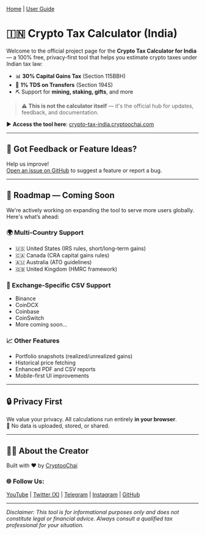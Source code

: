 [Home](index.md) | [User Guide](user-guide.html)


# 🇮🇳 Crypto Tax Calculator (India)

Welcome to the official project page for the **Crypto Tax Calculator for India** — a 100% free, privacy-first tool that helps you estimate crypto taxes under Indian tax law:

- 📊 **30% Capital Gains Tax** (Section 115BBH)
- 🧾 **1% TDS on Transfers** (Section 194S)
- ⛏️ Support for **mining, staking, gifts**, and more

> ⚠️ **This is not the calculator itself** — it's the official hub for updates, feedback, and documentation.

▶️ **Access the tool here**: [crypto-tax-india.cryptoochai.com](https://crypto-tax-india.cryptoochai.com/)

---

## 📢 Got Feedback or Feature Ideas?

Help us improve!  
[Open an issue on GitHub](https://github.com/CryptooChai/crypto-tax-calc-help/issues) to suggest a feature or report a bug.

---

## 🚧 Roadmap — Coming Soon

We're actively working on expanding the tool to serve more users globally. Here's what’s ahead:

### 🌍 Multi-Country Support
- 🇺🇸 United States (IRS rules, short/long-term gains)
- 🇨🇦 Canada (CRA capital gains rules)
- 🇦🇺 Australia (ATO guidelines)
- 🇬🇧 United Kingdom (HMRC framework)

### 🔄 Exchange-Specific CSV Support
- Binance
- CoinDCX
- Coinbase
- CoinSwitch
- More coming soon...

### 📈 Other Features
- Portfolio snapshots (realized/unrealized gains)
- Historical price fetching
- Enhanced PDF and CSV reports
- Mobile-first UI improvements

---

## 🔒 Privacy First

We value your privacy. All calculations run entirely **in your browser**.  
🚫 No data is uploaded, stored, or shared.

---

## 👨‍💻 About the Creator

Built with ❤️ by [CryptooChai](https://www.youtube.com/@CryptooChai?sub_confirmation=1)  

### 🌐 Follow Us:
[YouTube](https://www.youtube.com/@CryptooChai?sub_confirmation=1) | [Twitter (X)](https://x.com/CryptooChai) | [Telegram](https://t.me/CryptooChai) | [Instagram](https://instagram.com/cryptoochaii) | [GitHub](https://github.com/CryptooChai)


---

*Disclaimer: This tool is for informational purposes only and does not constitute legal or financial advice. Always consult a qualified tax professional for your situation.*
